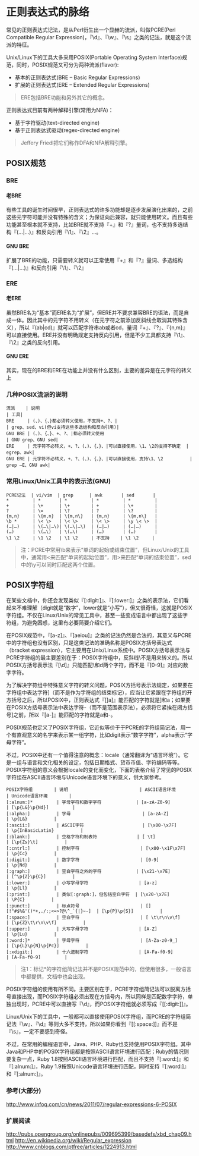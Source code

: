 # 正则表达式的脉络

常见的正则表达式记法，是从Perl衍生出一个显赫的流派，叫做PCRE(Perl Compatible Regular Expression)，『\d』、『\w』、『\s』之类的记法，就是这个流派的特征。

Unix/Linux下的工具大多采用POSIX(Portable Operating System Interface)规范，同时，POSIX规范又可分为两种流派(flavor):
- 基本的正则表达式(BRE – Basic Regular Expressions)
- 扩展的正则表达式(ERE – Extended Regular Expressions)
> ERE包括BRE功能和另外其它的概念。

正则表达式目前有两种解释引擎(常用为NFA)：
- 基于字符驱动(text-directed engine)
- 基于正则表达式驱动(regex-directed engine)
> Jeffery Friedl把它们称作DFA和NFA解释引擎。

## POSIX规范

### BRE

#### 老BRE
有些工具的诞生时间很早，正则表达式的许多功能却是逐步发展演化出来的，之前这些元字符可能并没有特殊的含义；为保证向后兼容，就只能使用转义。而且有些功能甚至根本就不支持，比如BRE就不支持『+』和『?』量词，也不支持多选结构『(…|…)』和反向引用『\1』、『\2』…。

#### GNU BRE
扩展了BRE的功能，只需要转义就可以正常使用『+』和『?』量词、多选结构『(…|…)』和反向引用『\1』、『\2』


### ERE

#### 老ERE
虽然BRE名为“基本”而ERE名为“扩展”，但ERE并不要求兼容BRE的语法，而是自成一体。因此其中的元字符不用转义（在元字符之前添加反斜线会取消其特殊含义），所以『(ab|cd)』就可以匹配字符串ab或者cd，量词『+』、『?』、『{n,m}』可以直接使用。ERE并没有明确规定支持反向引用，但是不少工具都支持『\1』、『\2』之类的反向引用。

#### GNU ERE
其实，现在的BRE和ERE在功能上并没有什么区别，主要的差异是在元字符的转义上


### 几种POSIX流派的说明
```
流派    | 说明                                                                 | 工具|
BRE     | (、)、{、}都必须转义使用，不支持+、?、|                              | grep、sed、vi(但vi支持这些多选结构和反向引用)|
GNU BRE | (、)、{、}、+、?、|都必须转义使用                                    | GNU grep、GNU sed|
ERE     | 元字符不必转义，+、?、(、)、{、}、|可以直接使用，\1、\2的支持不确定  | egrep、awk|
GNU ERE | 元字符不必转义，+、?、(、)、{、}、|可以直接使用，支持\1、\2          | grep –E、GNU awk|
```

### 常用Linux/Unix工具中的表示法(GNU)
```
PCRE记法  | vi/vim  | grep      | awk       | sed       |
*         | *       | *         | *         | *         |
+         | \+      | \+        | +         | \+        |
?         | \=      | \?        | ?         | \?        |
{m,n}     | \{m,n}  | \{m,n\}   | {m,n}     | \{m,n\}   |
\b *      | \< \>   | \< \>     | \< \>     | \y \< \>  |
(…|…)     | \(…\|…\)| \(…\|…\)  | (…|…)     | (…|…)     |
(…)       | \(…\)   | \(…\)     | (…)       | (…)       |
\1 \2     | \1 \2   | \1 \2     | 不支持    | \1 \2     |
```

> 注：PCRE中常用\b来表示“单词的起始或结束位置”，但Linux/Unix的工具中，通常用\<来匹配“单词的起始位置”，用\>来匹配“单词的结束位置”，sed中的\y可以同时匹配这两个位置。

## POSIX字符组

在某些文档中，你还会发现类似『[:digit:]』、『[:lower:]』之类的表示法，它们看起来不难理解（digit就是“数字”，lower就是“小写”），但又很奇怪，这就是POSIX字符组。不仅在Linux/Unix的常见工具中，甚至一些变成语言中都出现了这些字符组，为避免困惑，这里有必要简要介绍它们。

在POSIX规范中，『[a-z]』、『[aeiou]』之类的记法仍然是合法的，其意义与PCRE中的字符组也没有区别，只是这类记法的准确名称是POSIX方括号表达式（bracket expression），它主要用在Unix/Linux系统中。POSIX方括号表示法与PCRE字符组的最主要差别在于：POSIX字符组中，反斜线\不是用来转义的。所以POSIX方括号表示法『[\d]』只能匹配\和d两个字符，而不是『[0-9]』对应的数字字符。

为了解决字符组中特殊意义字符的转义问题，POSIX方括号表示法规定，如果要在字符组中表达字符]（而不是作为字符组的结束标记），应当让它紧跟在字符组的开方括号之后，所以POSIX中，正则表达式『[]a]』能匹配的字符就是]和a；如果要在POSIX方括号表示法中表达字符-（而不是范围表示法），必须将它紧挨在闭方括号]之前，所以『[a-]』能匹配的字符就是a和-。

POSIX规范也定义了POSIX字符组，它近似等价于于PCRE的字符组简记法，用一个有直观意义的名字来表示某一组字符，比如digit表示“数字字符”，alpha表示“字母字符”。

不过，POSIX中还有一个值得注意的概念：locale（通常翻译为“语言环境”）。它是一组与语言和文化相关的设定，包括日期格式、货币币值、字符编码等等。POSIX字符组的意义会根据locale的变化而变化，下面的表格介绍了常见的POSIX字符组在ASCII语言环境与Unicode语言环境下的意义，供大家参考。

```
POSIX字符组        | 说明                           | ASCII语言环境                       | Unicode语言环境        |
[:alnum:]*         | 字母字符和数字字符             | [a-zA-Z0-9]                         | [\p{L&}\p{Nd}]         |
[:alpha:]          | 字母                           | [a-zA-Z]                            | \p{L&}          |
[:ascii:]          | ASCII字符                      | [\x00-\x7F]                         | \p{InBasicLatin}          |
[:blank:]          | 空格字符和制表符               | [ \t]                               | [\p{Zs}\t]          |
[:cntrl:]          | 控制字符                       | [\x00-\x1F\x7F]                     | \p{Cc}          |
[:digit:]          | 数字字符                       | [0-9]                               | \p{Nd}          |
[:graph:]          | 空白字符之外的字符             | [\x21-\x7E]                         | [^\p{Z}\p{C}]          |
[:lower:]          | 小写字母字符                   | [a-z]                               | \p{Ll}          |
[:print:]          | 类似[:graph:]，但包括空白字符  | [\x20-\x7E]                         | \P{C}          |
[:punct:]          | 标点符号                       | [][!"#$%&'()*+,./:;<=>?@\^_`{|}~-]  | [\p{P}\p{S}]          |
[:space:]          | 空白字符                       | [ \t\r\n\v\f]                       | [\p{Z}\t\r\n\v\f]          |
[:upper:]          | 大写字母字符                   | [A-Z]                               | \p{Lu}          |
[:word:]*          | 字母字符                       | [A-Za-z0-9_]                        | [\p{L}\p{N}\p{Pc}]          |
[:xdigit:]         | 十六进制字符                   | [A-Fa-f0-9]                         | [A-Fa-f0-9]         |
```

> 注1：标记\*的字符组简记法并不是POSIX规范中的，但使用很多，一般语言中都提供，文档中也会出现。

POSIX字符组的使用有所不同。主要区别在于，PCRE字符组简记法可以脱离方括号直接出现，而POSIX字符组必须出现在方括号内，所以同样是匹配数字字符，单独出现时，PCRE中可以直接写『\d』，而POSIX字符组就必须写成『[[:digit:]]』。

Linux/Unix下的工具中，一般都可以直接使用POSIX字符组，而PCRE的字符组简记法『\w』、『\d』等则大多不支持，所以如果你看到『[[:space:]]』而不是『\s』，一定不要感到奇怪。

不过，在常用的编程语言中，Java、PHP、Ruby也支持使用POSIX字符组。其中Java和PHP中的POSIX字符组都是按照ASCII语言环境进行匹配；Ruby的情况则要复杂一点，Ruby 1.8按照ASCII语言环境进行匹配，而且不支持『[:word:]』和『[:alnum:]』，Ruby 1.9按照Unicode语言环境进行匹配，同时支持『[:word:]』和『[:alnum:]』。

### 参考(大部分)
http://www.infoq.com/cn/news/2011/07/regular-expressions-6-POSIX

### 扩展阅读
http://pubs.opengroup.org/onlinepubs/009695399/basedefs/xbd_chap09.html
http://en.wikipedia.org/wiki/Regular_expression
http://www.cnblogs.com/ptfree/articles/1224913.html
